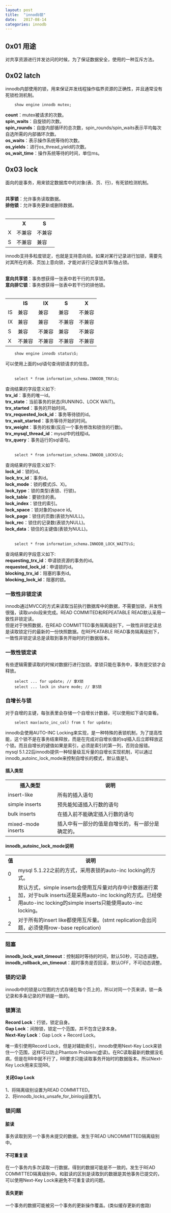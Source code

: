 ```yaml
---
layout: post
title:  "innodb锁"
date:   2017-08-14
categories: innodb
---
```


## 0x01 用途
对共享资源进行并发访问的时候，为了保证数据安全，使用的一种互斥方法。

## 0x02 latch
innodb内部使用的锁，用来保证并发线程操作临界资源的正确性，并且通常没有死锁检测机制。

		show engine innodb mutex;
		
__count__：mutex被请求的次数。<br>
__spin_waits__：自旋锁的次数。<br>
__spin_rounds__：自旋内部循环的总次数，spin_rounds/spin_waits表示平均每次自选所需的内部循环次数。<br>
__os_waits__：表示操作系统等待的次数。<br>
__os_yields__：进行os_thread_yield的次数。<br>
__os_wait_time__：操作系统等待的时间，单位ms。<br>

## 0x03 lock
面向的是事务，用来锁定数据库中的对象(表、页、行)，有死锁检测机制。<br><br>

__共享锁__：允许事务读取数据。<br>
__排他锁__：允许事务更新或删除数据。<br><br>

<div>
    <table border="0">
	  <tr>
		<th></th>
	    <th>X</th>
	    <th>S</th>
	  </tr>
	  <tr>
		<td>X</td>
	    <td>不兼容</td>
	    <td>不兼容</td>
	  </tr>
	  <tr>
		<td>S</td>
	    <td>不兼容</td>
	    <td>兼容</td>
	  </tr>
    </table>
</div>

innodb支持多粒度锁定，也就是支持意向锁。如果对某行记录进行加锁，需要先对其所在的表、页加上意向锁，才能对该行记录加共享/独占锁。<br><br>

__意向共享锁__：事务想获得一张表中若干行的共享锁。<br>
__意向排它锁__：事务想获得一张表中若干行的排他锁。<br><br>

<div>
    <table border="0">
	  <tr>
		<th></th>
	    <th>IS</th>
	    <th>IX</th>
		<th>S</th>
	    <th>X</th>
	  </tr>
	  <tr>
		<td>IS</td>
	    <td>兼容</td>
	    <td>兼容</td>
		<td>兼容</td>
	    <td>不兼容</td>
	  </tr>
	  <tr>
		<td>IX</td>
	    <td>兼容</td>
	    <td>兼容</td>
		<td>不兼容</td>
	    <td>不兼容</td>
	  </tr>
	  <tr>
		<td>S</td>
	    <td>兼容</td>
	    <td>不兼容</td>
		<td>兼容</td>
	    <td>不兼容</td>
	  </tr>
	  <tr>
		<td>X</td>
	    <td>不兼容</td>
	    <td>不兼容</td>
		<td>不兼容</td>
	    <td>不兼容</td>
	  </tr>
    </table>
</div>

		show engine innodb status\G;
		
可以使用上面的sql语句查询锁请求的信息。<br><br>

		select * from information_schema.INNODB_TRX\G;
		
查询结果的字段意义如下:<br>
__trx_id__：事务的唯一id。<br>
__trx_state__：当前事务的状态(RUNNING、LOCK WAIT)。<br>
__trx_started__：事务的开始时间。<br>
__trx_requested_lock_id__：事务等待锁的id。<br>
__trx_wait_started__：事务等待开始的时间。<br>
__trx_weight__：事务的权重(反应一个事务修改和锁住的行数)。<br>
__trx_mysql_thread_id__：mysql中的线程id。<br>
__trx_query__：事务运行的sql语句。<br><br>

		select * from information_schema.INNODB_LOCKS\G;
		
查询结果的字段意义如下:<br>
__lock_id__：锁的id。<br>
__lock_trx_id__：事务id。<br>
__lock_mode__：锁的模式(S、X)。<br>
__lock_type__：锁的类型(表锁、行锁)。<br>
__lock_table__：要锁住的表。<br>
__lock_index__：锁住的索引。<br>
__lock_space__：锁对象的space id。<br>
__lock_page__：锁住的页数(表锁为NULL)。<br>
__lock_rec__：锁住的记录数(表锁为NULL)。<br>
__lock_data__：锁住的主键值(表锁为NULL)。<br><br>

		select * from information_schema.INNODB_LOCK_WAITS\G;

查询结果的字段意义如下:<br>
__requesting_trx_id__：申请锁资源的事务的id。<br>
__requested_lock_id__：申请锁的id。<br>
__blocking_trx_id__：阻塞的事务id。<br>
__blocking_lock_id__：阻塞的锁。<br>

### 一致性非锁定读
innodb通过MVCC的方式来读取当前执行数据库中的数据，不需要加锁，并发性很强，读取undo段来完成。READ COMMITED和REPEATABLE READ默认采用一致性非锁定读。<br>
但是对于快照数据，在READ COMMITTED事务隔离级别下，一致性非锁定读总是读取锁定行的最新的一份快照数据。在REPEATABLE READ事务隔离级别下，一致性非锁定读总是读取到事务开始时的行数据版本。

### 一致性锁定读
有些逻辑需要读取的时候对数据行进行加锁。拿锁只能在事务中，事务提交锁才会释放。

		select ... for update; // 拿X锁
		select ... lock in share mode; // 拿S锁
		
### 自增长与锁
对于自增的主键，每张表里会存储一个自增长计数器，可以使用如下语句查看。

		select max(auto_inc_col) from t for update;
		
innodb会使用AUTO-INC Locking来实现，是一种特殊的表锁机制，为了提高性能，这个锁不是在事务结束释放，而是在完成对自增长值的sql插入后立即释放这个锁。而且自增长的键值如果是索引，必须是索引的第一列，否则会报错。<br>
mysql 5.1.22后innodb提供一种轻量级互斥量的自增长实现机制，可以通过innodb_autoinc_lock_mode来控制自增长的模式，默认值是1。

#### 插入类型
<div>
    <table border="0">
	  <tr>
		<th>插入类型</th>
	    <th>说明</th>
	  </tr>
	  <tr>
	    <td>insert-like</td>
	    <td>所有的插入语句</td>
	  </tr>
	  <tr>
	    <td>simple inserts</td>
	    <td>预先能知道插入行数的语句</td>
	  </tr>
	  <tr>
	    <td>bulk inserts</td>
	    <td>在插入前不能确定插入行数的语句</td>
	  </tr>
	  <tr>
	    <td>mixed-mode inserts</td>
	    <td>插入中有一部分的值是自增长的，有一部分是确定的。</td>
	  </tr>
    </table>
</div>	


#### innodb_autoinc_lock_mode说明
<div>
    <table border="0">
	  <tr>
		<th>值</th>
	    <th>说明</th>
	  </tr>
	  <tr>
	    <td>0</td>
	    <td>mysql 5.1.22之前的方式，采用表锁的auto-inc locking的方式。</td>
	  </tr>
	  <tr>
	    <td>1</td>
	    <td>默认方式，simple inserts会使用互斥量对内存中计数器进行累加，对于bulk inserts还是采用auto-inc locking的方式。已经使用auto-inc locking的simple inserts只能使用auto-inc locking。</td>
	  </tr>
	  <tr>
	    <td>2</td>
	    <td>对于所有的insert like都使用互斥量。(stmt replication会出问题，必须使用row-base replication)</td>
	  </tr>
    </table>
</div>	

### 阻塞
__innodb_lock_wait_timeout__：控制超时等待的时间，默认50秒，可动态调整。<br>
__innodb_rollback_on_timeout__：超时事务是否回滚，默认OFF，不可动态调整。<br>

### 锁的记录
innodb中的锁是以位图的方式存储在每个页上的，所以对同一个页来讲，锁一条记录和多条记录的开销是一致的。

### 锁算法
__Record Lock__：行锁，锁定自身。<br>
__Gap Lock__：间隙锁，锁定一个范围，并不包含记录本身。<br>
__Next-Key Lock__：Gap Lock + Record Lock。<br>

唯一索引使用Record Lock，但是对辅助索引，innodb使用Next-Key Lock来锁住一个范围，这样可以防止Phantom Problem(虚读)。在RC读取最新的数据没毛病，但是在RR中就不行了，RR要求只能读取事务开始时的数据版本。所以Next-Key Lock用来实现RR。

#### 关闭Gap Lock
1、将隔离级别设置为READ COMMITTED。<br>
2、将innodb_locks_unsafe_for_binlog设置为1。<br>

### 锁问题

#### 脏读
事务读取到另一个事务未提交的数据。发生于READ UNCOMMITTED隔离级别中。

#### 不可重复读
在一个事务内多次读取一行数据，得到的数据可能是不一致的。发生于READ COMMITTED隔离级别中。和脏读的区别是读取到的数据是其他事务已提交的，可以使用Next-Key Lock来避免不可重复读的问题。

#### 丢失更新
一个事务的数据可能被另一个事务的更新操作覆盖。(类似缓存更新的套路)


